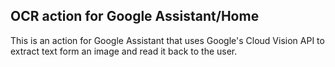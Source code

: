 ## OCR action for Google Assistant/Home

This is an action for Google Assistant that uses Google's Cloud Vision API to extract text form an image and read it back to the user.